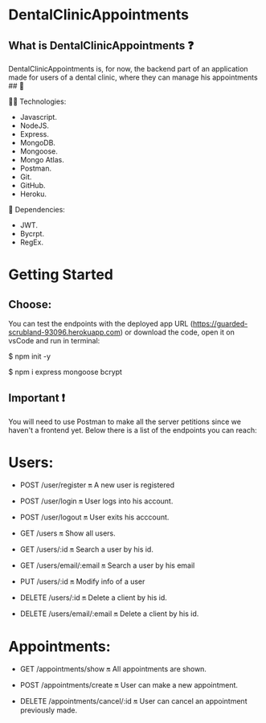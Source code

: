  # DentalClinicAppointments 

## What is DentalClinicAppointments ❓

DentalClinicAppointments is, for now, the backend part of an application made for users of a dental clinic, where they can manage his appointments ## 📑



🔧🔧 Technologies:

- Javascript.
- NodeJS.
- Express.
- MongoDB.
- Mongoose.
- Mongo Atlas.
- Postman.
- Git.
- GitHub.
- Heroku.

👀 Dependencies:
- JWT.
- Bycrpt.
- RegEx.

# Getting Started


## Choose:

You can test the endpoints with the deployed app URL (https://guarded-scrubland-93096.herokuapp.com) or download the code, open it on vsCode and run in terminal:
 
   $ npm init -y 
   
   $ npm i express mongoose bcrypt
   

## Important ❗

You will need to use Postman to make all the server petitions since we haven't a frontend yet.
Below there is a list of the endpoints you can reach:


# Users: 

- POST /user/register 🔛 A new user is registered
- POST /user/login 🔛 User logs into his account.
- POST /user/logout 🔛 User exits his acccount.

- GET /users 🔛 Show all users.
- GET /users/:id 🔛 Search a user by his id.
- GET /users/email/:email 🔛 Search a user by his email

- PUT /users/:id 🔛 Modify info of a user

- DELETE /users/:id 🔛 Delete a client by his id.
- DELETE /users/email/:email 🔛 Delete a client by his id.

# Appointments: 

- GET /appointments/show 🔛 All appointments are shown.

- POST /appointments/create 🔛 User can make a new appointment.

- DELETE /appointments/cancel/:id 🔛 User can cancel an appointment previously made.
